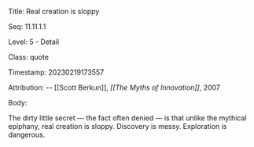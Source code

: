 Title:  Real creation is sloppy

Seq:    11.11.1.1

Level:  5 - Detail

Class:  quote

Timestamp: 20230219173557

Attribution: -- [[Scott Berkun]], *[[The Myths of Innovation]]*, 2007

Body:

The dirty little secret &#8212; the fact often denied &#8212; is that unlike the mythical epiphany, real creation is sloppy. Discovery is messy. Exploration is dangerous.

